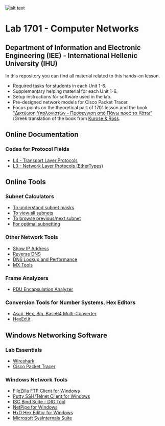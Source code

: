 ![alt text](https://www.ihu.gr/wp-content/uploads/2019/11/ihu-en-logo-created20191112a.png)

# Lab 1701 - Computer Networks 
## Department of Information and Electronic Engineering (IEE) - International Hellenic University (IHU)
In this repository you can find all material related to this hands-on lesson.
* Required tasks for students in each Unit 1-6.
* Supplementary helping material for each Unit 1-6.
* Setup instructions for software used in the lab.
* Pre-designed network models for Cisco Packet Tracer.
* Focus points on the theoretical part of 1701 lesson and the book ["Δικτύωση Υπολογιστών - Προσέγγιση από Πάνω προς τα Κάτω"](https://www.mgiurdas.gr/biblia/diktyosi-ypologiston-7i-ekdosi) (Greek translation of the book from [Κurose & Ross](https://www.pearson.com/us/higher-education/product/Kurose-Computer-Networking-A-Top-Down-Approach-6th-Edition/9780132856201.html).

## Online Documentation
### Codes for Protocol Fields
* [L4 - Transport Layer Protocols](https://en.wikipedia.org/wiki/List_of_IP_protocol_numbers)
* [L3 - Network Layer Protocols (EtherTypes)](https://en.wikipedia.org/wiki/EtherType)

## Online Tools
### Subnet Calculators
* [To understand subnet masks](http://www.subnet-calculator.com/)
* [To view all subnets](https://www.calculator.net/ip-subnet-calculator.html)
* [To browse previous/next subnet](https://www.tunnelsup.com/subnet-calculator/)
* [For optimal subnetting](http://www.davidc.net/sites/default/subnets/subnets.html)

### Other Network Tools
* [Show IP Address](https://whatismyipaddress.com/)
* [Reverse DNS](https://www.whatismyip.com/reverse-dns-lookup/)
* [DNS Lookup and Performance](https://www.dnswatch.info/)
* [MX Tools](https://mxtoolbox.com/SuperTool.aspx?action=mx%3ait.teithe.gr&run=toolpage)


### Frame Analyzers
* [PDU Encapsulation Analyzer](https://hpd.gasmi.net/)

### Conversion Tools for Number Systems, Hex Editors
* [Ascii, Hex, Bin, Base64 Multi-Converter](https://www.branah.com/ascii-converter)
* [HexEd.it](https://hexed.it/?hl=en)


## Windows Networking Software
### Lab Essentials
* [Wireshark](https://www.wireshark.org/)
* [Cisco Packet Tracer](https://www.netacad.com/courses/packet-tracer)

### Windows Network Tools
* [FileZilla FTP Client for Windows](https://filezilla-project.org/download.php?platform=win64)
* [Putty SSH/Telnet Client for Windows](https://www.putty.org/)
* [ISC Bind Suite - DIG Tool](https://www.isc.org/download/)
* [NetPipe for Windows](https://sourceforge.net/projects/netpipe/)
* [HxD Hex Editor for Windows](https://mh-nexus.de/en/hxd/)
* [Microsoft SysInternals Suite](https://docs.microsoft.com/en-us/sysinternals/downloads/sysinternals-suite)




